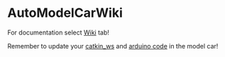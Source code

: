 # AutoModelCarWiki

For documentation select [Wiki](https://github.com/AutoModelCar/AutoModelCarWiki/wiki) tab! 

Remember to update your [catkin_ws](https://github.com/AutoModelCar/model_car) and [arduino code](https://github.com/AutoModelCar/auto_arduino_nano) in the model car!
